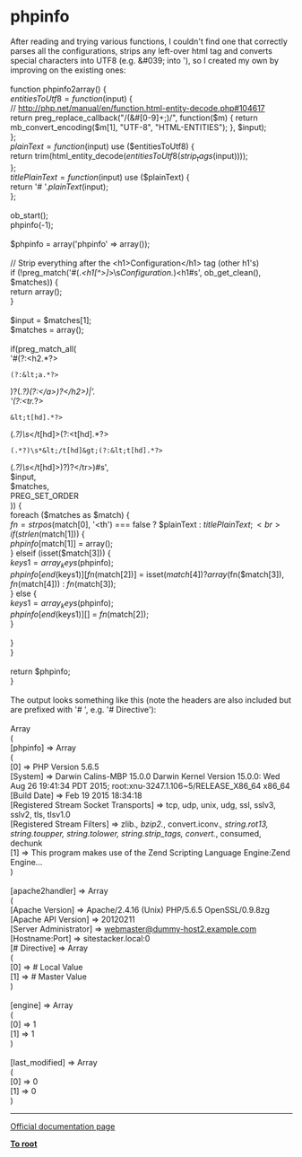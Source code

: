 # phpinfo



After reading and trying various functions, I couldn&apos;t find one that correctly parses all the configurations, strips any left-over html tag and converts special characters into UTF8 (e.g. &amp;#039; into &apos;), so I created my own by improving on the existing ones:<br><br>function phpinfo2array() {<br>    $entitiesToUtf8 = function($input) {<br>        // http://php.net/manual/en/function.html-entity-decode.php#104617<br>        return preg_replace_callback("/(&amp;#[0-9]+;)/", function($m) { return mb_convert_encoding($m[1], "UTF-8", "HTML-ENTITIES"); }, $input);<br>    };<br>    $plainText = function($input) use ($entitiesToUtf8) {<br>        return trim(html_entity_decode($entitiesToUtf8(strip_tags($input))));<br>    };<br>    $titlePlainText = function($input) use ($plainText) {<br>        return &apos;# &apos;.$plainText($input);<br>    };<br>    <br>    ob_start();<br>    phpinfo(-1);<br>    <br>    $phpinfo = array(&apos;phpinfo&apos; =&gt; array());<br><br>    // Strip everything after the &lt;h1&gt;Configuration&lt;/h1&gt; tag (other h1&apos;s)<br>    if (!preg_match(&apos;#(.*&lt;h1[^&gt;]*&gt;\s*Configuration.*)&lt;h1#s&apos;, ob_get_clean(), $matches)) {<br>        return array();<br>    }<br>    <br>    $input = $matches[1];<br>    $matches = array();<br><br>    if(preg_match_all(<br>        &apos;#(?:&lt;h2.*?>
```
(?:&lt;a.*?>
```
)?(.*?)(?:&lt;\/a&gt;)?&lt;\/h2&gt;)|&apos;.<br>        &apos;(?:&lt;tr.*?>
```
&lt;t[hd].*?>
```
(.*?)\s*&lt;/t[hd]&gt;(?:&lt;t[hd].*?>
```
(.*?)\s*&lt;/t[hd]&gt;(?:&lt;t[hd].*?>
```
(.*?)\s*&lt;/t[hd]&gt;)?)?&lt;/tr&gt;)#s&apos;,<br>        $input, <br>        $matches, <br>        PREG_SET_ORDER<br>    )) {<br>        foreach ($matches as $match) {<br>            $fn = strpos($match[0], &apos;&lt;th&apos;) === false ? $plainText : $titlePlainText;<br>            if (strlen($match[1])) {<br>                $phpinfo[$match[1]] = array();<br>            } elseif (isset($match[3])) {<br>                $keys1 = array_keys($phpinfo);<br>                $phpinfo[end($keys1)][$fn($match[2])] = isset($match[4]) ? array($fn($match[3]), $fn($match[4])) : $fn($match[3]);<br>            } else {<br>                $keys1 = array_keys($phpinfo);<br>                $phpinfo[end($keys1)][] = $fn($match[2]);<br>            }<br><br>        }<br>    }<br>    <br>    return $phpinfo;<br>}<br><br>The output looks something like this (note the headers are also included but are prefixed with &apos;# &apos;, e.g. &apos;# Directive&apos;):<br><br>Array<br>(<br>    [phpinfo] =&gt; Array<br>        (<br>            [0] =&gt; PHP Version 5.6.5<br>            [System] =&gt; Darwin Calins-MBP 15.0.0 Darwin Kernel Version 15.0.0: Wed Aug 26 19:41:34 PDT 2015; root:xnu-3247.1.106~5/RELEASE_X86_64 x86_64<br>            [Build Date] =&gt; Feb 19 2015 18:34:18<br>            [Registered Stream Socket Transports] =&gt; tcp, udp, unix, udg, ssl, sslv3, sslv2, tls, tlsv1.0<br>            [Registered Stream Filters] =&gt; zlib.*, bzip2.*, convert.iconv.*, string.rot13, string.toupper, string.tolower, string.strip_tags, convert.*, consumed, dechunk<br>            [1] =&gt; This program makes use of the Zend Scripting Language Engine:Zend Engine...<br>        )<br><br>    [apache2handler] =&gt; Array<br>        (<br>            [Apache Version] =&gt; Apache/2.4.16 (Unix) PHP/5.6.5 OpenSSL/0.9.8zg<br>            [Apache API Version] =&gt; 20120211<br>            [Server Administrator] =&gt; webmaster@dummy-host2.example.com<br>            [Hostname:Port] =&gt; sitestacker.local:0<br>            [# Directive] =&gt; Array<br>                (<br>                    [0] =&gt; # Local Value<br>                    [1] =&gt; # Master Value<br>                )<br><br>            [engine] =&gt; Array<br>                (<br>                    [0] =&gt; 1<br>                    [1] =&gt; 1<br>                )<br><br>            [last_modified] =&gt; Array<br>                (<br>                    [0] =&gt; 0<br>                    [1] =&gt; 0<br>                )  

---

[Official documentation page](https://www.php.net/manual/en/function.phpinfo.php)

**[To root](/README.md)**